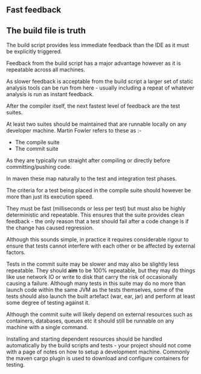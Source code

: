 ## Fast feedback

## The build file is truth

The build script provides less immediate feedback than the IDE as it must be explicitly triggered.

Feedback from the build script has a major advantage however as it is repeatable across all machines.

As slower feedback is acceptable from the build script a larger set of static analysis tools can be run from here - usually including a repeat of whatever analysis is run as instant feedback.

After the compiler itself, the next fastest level of feedback are the test suites.

At least two suites should be maintained that are runnable locally on any developer machine. Martin Fowler refers to these as :-

* The compile suite
* The commit suite

As they are typically run straight after compiling or directly before committing/pushing code.

In maven these map naturally to the test and integration test phases.

The criteria for a test being placed in the compile suite should however be more than just its execution speed. 

They must be fast (milliseconds or less per test) but must also be highly deterministic and repeatable. This ensures that the suite provides clean feedback - the only reason that a test should fail after a code change is if the change has caused regression.

Although this sounds simple, in practice it requires considerable rigour to ensure that tests cannot interfere with each other or be affected by external factors. 

Tests in the commit suite may be slower and may also be slightly less repeatable. They should **aim** to be 100% repeatable, but they may do things like use network IO or write to disk that carry the risk of occasionally causing a failure. Although many tests in this suite may do no more than launch code within the same JVM as the tests themselves, some of the tests should also launch the built artefact (war, ear, jar) and perform at least some degree of testing against it.

Although the commit suite will likely depend on external resources such as containers, databases, queues etc it should still be runnable on any machine with a single command. 

Installing and starting dependent resources should be handled automatically by the build scripts and tests - your project should not come with a page of notes on how to setup a development machine. Commonly the maven cargo plugin is used to download and configure containers for testing.
